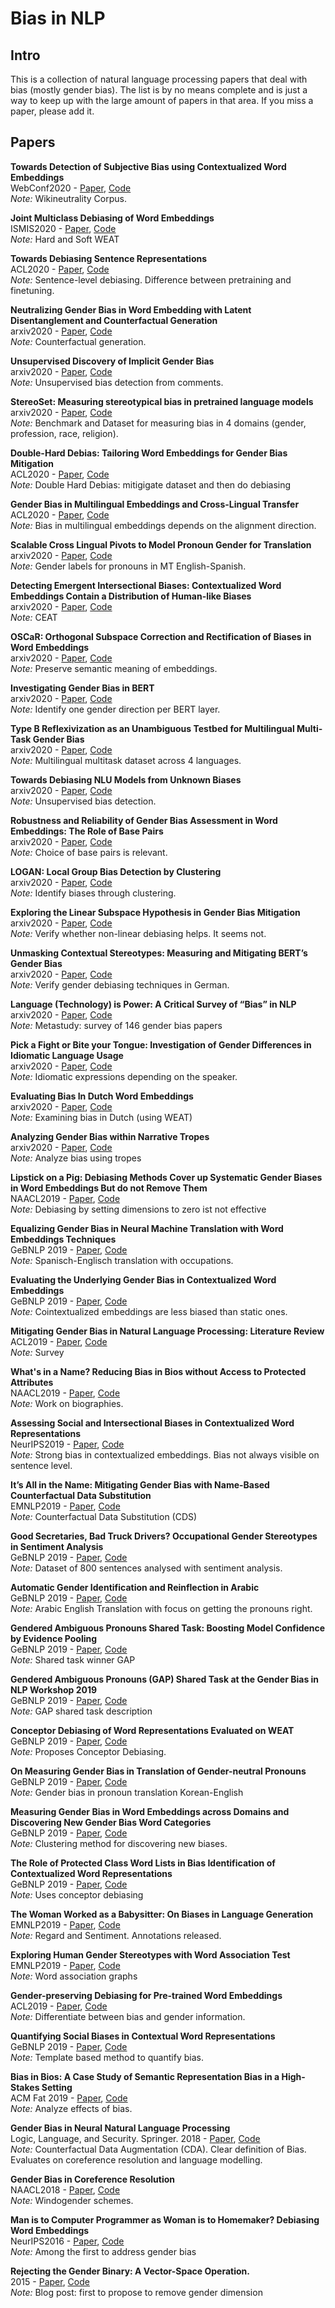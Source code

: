 Bias in NLP
=======


Intro
-----
This is a collection of natural language processing papers that deal with bias (mostly gender bias). The list is by no means complete and is just a way to keep up with the large amount of papers in that area. If you miss a paper, please add it. 



Papers
-----


**Towards Detection of Subjective Bias using Contextualized Word Embeddings**  
WebConf2020 - [Paper](https://arxiv.org/pdf/2002.06644.pdf), [Code](https://github.com/tanvidadu/Subjective-Bias-Detection)  
*Note:* Wikineutrality Corpus.


**Joint Multiclass Debiasing of Word Embeddings**  
ISMIS2020 - [Paper](https://arxiv.org/pdf/2003.11520.pdf), [Code](https://github.com/RadomirPopovicFON/Joint-Multiclass-Debiasing-of-Word-Embeddings)  
*Note:* Hard and Soft WEAT


**Towards Debiasing Sentence Representations**  
ACL2020 - [Paper](https://pdfs.semanticscholar.org/0d96/5ed237a3b4592ecefdb618c29f63adedff76.pdf), [Code](https://github.com/pliang279/sent_debias)  
*Note:* Sentence-level debiasing. Difference between pretraining and finetuning. 


**Neutralizing Gender Bias in Word Embedding with Latent Disentanglement and Counterfactual Generation**  
arxiv2020 - [Paper](https://arxiv.org/pdf/2004.03133.pdf), [Code]()  
*Note:* Counterfactual generation.


**Unsupervised Discovery of Implicit Gender Bias**  
arxiv2020 - [Paper](https://arxiv.org/pdf/2004.08361.pdf), [Code](https://github.com/anjalief/unsupervised_gender_bias)  
*Note:* Unsupervised bias detection from comments. 


**StereoSet: Measuring stereotypical bias in pretrained language models**  
arxiv2020 - [Paper](https://arxiv.org/pdf/2004.09456.pdf), [Code](https://stereoset.mit.edu/)  
*Note:* Benchmark and Dataset for measuring bias in 4 domains (gender, profession, race, religion).


**Double-Hard Debias: Tailoring Word Embeddings for Gender Bias Mitigation**  
ACL2020 - [Paper](https://arxiv.org/pdf/2005.00965.pdf), [Code](https://github.com/uvavision/Double-Hard-Debias)  
*Note:* Double Hard Debias: mitigigate dataset and then do debiasing


**Gender Bias in Multilingual Embeddings and Cross-Lingual Transfer**  
ACL2020 - [Paper](https://arxiv.org/pdf/2005.00699.pdf), [Code]()  
*Note:* Bias in multilingual embeddings depends on the alignment direction.


**Scalable Cross Lingual Pivots to Model Pronoun Gender for Translation**  
arxiv2020 - [Paper](https://arxiv.org/pdf/2006.08881.pdf), [Code]()  
*Note:* Gender labels for pronouns in MT English-Spanish.


**Detecting Emergent Intersectional Biases: Contextualized Word Embeddings Contain a Distribution of Human-like Biases**  
arxiv2020 - [Paper](https://arxiv.org/pdf/2006.03955.pdf), [Code]()  
*Note:* CEAT


**OSCaR: Orthogonal Subspace Correction and Rectification of Biases in Word Embeddings**  
arxiv2020 - [Paper](https://arxiv.org/pdf/2007.00049.pdf), [Code]()  
*Note:* Preserve semantic meaning of embeddings. 


**Investigating Gender Bias in BERT**  
arxiv2020 - [Paper](https://arxiv.org/pdf/2009.05021.pdf), [Code]()  
*Note:* Identify one gender direction per BERT layer.


**Type B Reflexivization as an Unambiguous Testbed for Multilingual Multi-Task Gender Bias**  
arxiv2020 - [Paper](https://arxiv.org/pdf/2009.11982.pdf), [Code](https://github.com/anavaleriagonzalez/ABC-dataset)  
*Note:* Multilingual multitask dataset across 4 languages.


**Towards Debiasing NLU Models from Unknown Biases**  
arxiv2020 - [Paper](https://arxiv.org/pdf/2009.12303.pdf), [Code](https://github.com/UKPLab/emnlp2020-debiasing-unknown)  
*Note:* Unsupervised bias detection.


**Robustness and Reliability of Gender Bias Assessment in Word Embeddings: The Role of Base Pairs**  
arxiv2020 - [Paper](https://arxiv.org/pdf/2010.02847.pdf), [Code](https://github.com/alisonsneyd/Gender_bias_word_embeddings)  
*Note:* Choice of base pairs is relevant.


**LOGAN: Local Group Bias Detection by Clustering**  
arxiv2020 - [Paper](https://arxiv.org/pdf/2010.02867.pdf), [Code]()  
*Note:* Identify biases through clustering.


**Exploring the Linear Subspace Hypothesis in Gender Bias Mitigation**  
arxiv2020 - [Paper](https://arxiv.org/pdf/2009.09435.pdf), [Code]()  
*Note:* Verify whether non-linear debiasing helps. It seems not.


**Unmasking Contextual Stereotypes: Measuring and Mitigating BERT’s Gender Bias**  
arxiv2020 - [Paper](https://arxiv.org/pdf/2010.14534.pdf), [Code](https://github.com/marionbartl/gender-bias-BERT)  
*Note:* Verify gender debiasing techniques in German.


**Language (Technology) is Power: A Critical Survey of “Bias” in NLP**  
arxiv2020 - [Paper](https://arxiv.org/pdf/2005.14050.pdf), [Code]()  
*Note:* Metastudy: survey of 146 gender bias papers


**Pick a Fight or Bite your Tongue: Investigation of Gender Differences in Idiomatic Language Usage**  
arxiv2020 - [Paper](https://arxiv.org/pdf/2011.00335.pdf), [Code]()  
*Note:* Idiomatic expressions depending on the speaker.


**Evaluating Bias In Dutch Word Embeddings**  
arxiv2020 - [Paper](https://arxiv.org/pdf/2011.00244.pdf), [Code](https://github.com/Noixas/Official-Evaluating-Bias-In-Dutch)  
*Note:* Examining bias in Dutch (using WEAT)


**Analyzing Gender Bias within Narrative Tropes**  
arxiv2020 - [Paper](https://arxiv.org/pdf/2011.00092.pdf), [Code](https://github.com/dhruvilgala/tvtropes)  
*Note:* Analyze bias using tropes


**Lipstick on a Pig: Debiasing Methods Cover up Systematic Gender Biases in Word Embeddings But do not Remove Them**  
NAACL2019 - [Paper](https://arxiv.org/pdf/1903.03862.pdf), [Code](https://github.com/gonenhila/gender_bias_lipstick)  
*Note:* Debiasing by setting dimensions to zero ist not effective


**Equalizing Gender Bias in Neural Machine Translation with Word Embeddings Techniques**  
GeBNLP 2019 - [Paper](https://arxiv.org/pdf/1901.03116.pdf), [Code]()  
*Note:* Spanisch-Englisch translation with occupations.


**Evaluating the Underlying Gender Bias in Contextualized Word Embeddings**  
GeBNLP 2019 - [Paper](https://arxiv.org/pdf/1904.08783.pdf), [Code]()  
*Note:* Cointextualized embeddings are less biased than static ones. 


**Mitigating Gender Bias in Natural Language Processing: Literature Review**  
ACL2019 - [Paper](https://www.aclweb.org/anthology/P19-1159.pdf), [Code]()  
*Note:* Survey


**What's in a Name? Reducing Bias in Bios without Access to Protected Attributes**  
NAACL2019 - [Paper](https://arxiv.org/abs/1904.05233), [Code]()  
*Note:* Work on biographies. 


**Assessing Social and Intersectional Biases in Contextualized Word Representations**  
NeurIPS2019 - [Paper](https://papers.nips.cc/paper/9479-assessing-social-and-intersectional-biases-in-contextualized-word-representations.pdf), [Code]()  
*Note:* Strong bias in contextualized embeddings. Bias not always visible on sentence level. 


**It’s All in the Name: Mitigating Gender Bias with Name-Based Counterfactual Data Substitution**  
EMNLP2019 - [Paper](https://arxiv.org/pdf/1909.00871.pdf), [Code]()  
*Note:* Counterfactual Data Substitution (CDS)


**Good Secretaries, Bad Truck Drivers? Occupational Gender Stereotypes in Sentiment Analysis**  
GeBNLP 2019 - [Paper](https://arxiv.org/pdf/1906.10256.pdf), [Code](https://github.com/jayadevbhaskaran/gendered-sentiment)  
*Note:* Dataset of 800 sentences analysed with sentiment analysis.


**Automatic Gender Identification and Reinflection in Arabic**  
GeBNLP 2019 - [Paper](https://www.aclweb.org/anthology/W19-3822), [Code]()  
*Note:* Arabic English Translation with focus on getting the pronouns right.


**Gendered Ambiguous Pronouns Shared Task: Boosting Model Confidence by Evidence Pooling**  
GeBNLP 2019 - [Paper](https://www.aclweb.org/anthology/W19-3820.pdf), [Code](https://github.com/sattree/gap)  
*Note:* Shared task winner GAP


**Gendered Ambiguous Pronouns (GAP) Shared Task at the Gender Bias in NLP Workshop 2019**  
GeBNLP 2019 - [Paper](https://www.aclweb.org/anthology/W19-3801/), [Code](https://github.com/google-research-datasets/gap-coreference)  
*Note:* GAP shared task description


**Conceptor Debiasing of Word Representations Evaluated on WEAT**  
GeBNLP 2019 - [Paper](https://arxiv.org/pdf/1906.05993.pdf), [Code]()  
*Note:* Proposes Conceptor Debiasing.


**On Measuring Gender Bias in Translation of Gender-neutral Pronouns**  
GeBNLP 2019 - [Paper](https://arxiv.org/pdf/1905.11684.pdf), [Code](https://github.com/nolongerprejudice/tgbi)  
*Note:* Gender bias in pronoun translation Korean-English


**Measuring Gender Bias in Word Embeddings across Domains and Discovering New Gender Bias Word Categories**  
GeBNLP 2019 - [Paper](https://www.aclweb.org/anthology/W19-3804), [Code](https://github.com/alfredomg/GeBNLP2019)  
*Note:* Clustering method for discovering new biases. 


**The Role of Protected Class Word Lists in Bias Identification of Contextualized Word Representations**  
GeBNLP 2019 - [Paper](https://www.aclweb.org/anthology/W19-3808), [Code]()  
*Note:* Uses conceptor debiasing


**The Woman Worked as a Babysitter: On Biases in Language Generation**  
EMNLP2019 - [Paper](https://arxiv.org/pdf/1909.01326.pdf), [Code](https://github.com/ewsheng/nlg-bias)  
*Note:* Regard and Sentiment. Annotations released. 


**Exploring Human Gender Stereotypes with Word Association Test**  
EMNLP2019 - [Paper](https://www.aclweb.org/anthology/D19-1635.pdf), [Code](https://github.com/Yupei-Du/bias-in-wat)  
*Note:* Word association graphs


**Gender-preserving Debiasing for Pre-trained Word Embeddings**  
ACL2019 - [Paper](https://arxiv.org/pdf/1906.00742.pdf), [Code](https://github.com/kanekomasahiro/gp_debias)  
*Note:* Differentiate between bias and gender information. 


**Quantifying Social Biases in Contextual Word Representations**  
GeBNLP 2019 - [Paper](https://www.cs.cmu.edu/~ytsvetko/papers/bias_in_bert.pdf), [Code]()  
*Note:* Template based method to quantify bias.


**Bias in Bios: A Case Study of Semantic Representation Bias in a High-Stakes Setting**  
ACM Fat 2019 - [Paper](https://arxiv.org/pdf/1901.09451.pdf), [Code]()  
*Note:* Analyze effects of bias.


**Gender Bias in Neural Natural Language Processing**  
Logic, Language, and Security. Springer. 2018 - [Paper](https://arxiv.org/pdf/1807.11714.pdf), [Code]()  
*Note:* Counterfactual Data Augmentation (CDA). Clear definition of Bias. Evaluates on coreference resolution and language modelling.


**Gender Bias in Coreference Resolution**  
NAACL2018 - [Paper](https://arxiv.org/pdf/1804.09301.pdf), [Code](https://github.com/rudinger/winogender-schemas)  
*Note:* Windogender schemes.


**Man is to Computer Programmer as Woman is to Homemaker? Debiasing Word Embeddings**  
NeurIPS2016 - [Paper](http://papers.nips.cc/paper/6228-man-is-to-computer-programmer-as-woman-is-to-homemaker-debiasing-word-embeddings.pdf), [Code](https://github.com/tolga-b/debiaswe)  
*Note:* Among the first to address gender bias


**Rejecting the Gender Binary: A Vector-Space Operation.**  
2015 - [Paper](http://bookworm.benschmidt.org/posts/2015-10-30-rejecting-the-gender-binary.html), [Code]()  
*Note:* Blog post: first to propose to remove gender dimension